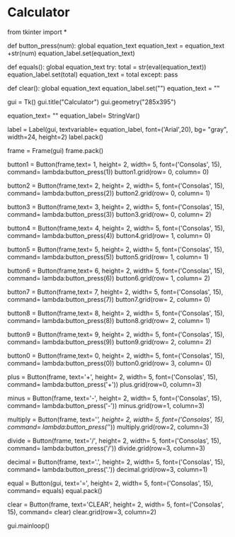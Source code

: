 # Calculator

from tkinter import *

def button_press(num):
    global equation_text
    equation_text = equation_text +str(num)
    equation_label.set(equation_text)

def equals():
    global equation_text
    try:
        total = str(eval(equation_text))
        equation_label.set(total)
        equation_text = total
    except:
        pass

def clear():
    global equation_text
    equation_label.set("")
    equation_text = ""

gui = Tk()
gui.title("Calculator")
gui.geometry("285x395")

equation_text= ""
equation_label= StringVar()

label = Label(gui, textvariable= equation_label, font=('Arial',20), bg= "gray", width=24,
              height=2)
label.pack()

frame = Frame(gui)
frame.pack()

button1 = Button(frame,text= 1, height= 2, width= 5, font=('Consolas', 15),
                  command= lambda:button_press(1))
button1.grid(row= 0, column= 0)

button2 = Button(frame,text= 2, height= 2, width= 5, font=('Consolas', 15),
                  command= lambda:button_press(2))
button2.grid(row= 0, column= 1)

button3 = Button(frame,text= 3, height= 2, width= 5, font=('Consolas', 15),
                  command= lambda:button_press(3))
button3.grid(row= 0, column= 2)

button4 = Button(frame,text= 4, height= 2, width= 5, font=('Consolas', 15),
                  command= lambda:button_press(4))
button4.grid(row= 1, column= 0)

button5 = Button(frame,text= 5, height= 2, width= 5, font=('Consolas', 15),
                  command= lambda:button_press(5))
button5.grid(row= 1, column= 1)

button6 = Button(frame,text= 6, height= 2, width= 5, font=('Consolas', 15),
                  command= lambda:button_press(6))
button6.grid(row= 1, column= 2)

button7 = Button(frame,text= 7, height= 2, width= 5, font=('Consolas', 15),
                  command= lambda:button_press(7))
button7.grid(row= 2, column= 0)

button8 = Button(frame,text= 8, height= 2, width= 5, font=('Consolas', 15),
                  command= lambda:button_press(8))
button8.grid(row= 2, column= 1)

button9 = Button(frame,text= 9, height= 2, width= 5, font=('Consolas', 15),
                  command= lambda:button_press(9))
button9.grid(row= 2, column= 2)

button0 = Button(frame,text= 0, height= 2, width= 5, font=('Consolas', 15),
                  command= lambda:button_press(0))
button0.grid(row= 3, column= 0)

plus = Button(frame, text='+', height= 2, width= 5, font=('Consolas', 15),
              command= lambda:button_press('+'))
plus.grid(row=0, column=3)

minus = Button(frame, text='-', height= 2, width= 5, font=('Consolas', 15),
              command= lambda:button_press('-'))
minus.grid(row=1, column=3)

multiply = Button(frame, text='*', height= 2, width= 5, font=('Consolas', 15),
              command= lambda:button_press('*'))
multiply.grid(row=2, column=3)

divide = Button(frame, text='/', height= 2, width= 5, font=('Consolas', 15),
              command= lambda:button_press('/'))
divide.grid(row=3, column=3)

decimal = Button(frame, text='.', height= 2, width= 5, font=('Consolas', 15),
              command= lambda:button_press('.'))
decimal.grid(row=3, column=1)

equal = Button(gui, text='=', height= 2, width= 5, font=('Consolas', 15),
              command= equals)
equal.pack()

clear = Button(frame, text='CLEAR', height= 2, width= 5, font=('Consolas', 15),
              command= clear)
clear.grid(row=3, column=2)

gui.mainloop()
